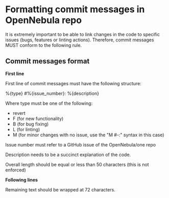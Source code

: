 
# Formatting commit messages in OpenNebula repo

It is extremely important to be able to link changes in the code to specific issues (bugs, features or linting actions). Therefore, commit messages MUST conform to the following rule.

## Commit messages format

**First line**

First line of commit messages must have the following structure:

  %{type} #%{issue_number}: %{description}

Where type must be one of the following:

 - revert
 - F (for new functionality)
 - B (for bug fixing)
 - L (for linting)
 - M (for minor changes with no issue, use the "M #-:" syntax in this case)

Issue number must refer to a GitHub issue of the OpenNebula/one repo

Description needs to be a succinct explanation of the code.

Overall length should be equal or less than 50 characters (this is not enforced)

**Following lines**

Remaining text should be wrapped at 72 characters.
